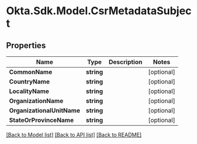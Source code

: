 # Okta.Sdk.Model.CsrMetadataSubject

## Properties

Name | Type | Description | Notes
------------ | ------------- | ------------- | -------------
**CommonName** | **string** |  | [optional] 
**CountryName** | **string** |  | [optional] 
**LocalityName** | **string** |  | [optional] 
**OrganizationName** | **string** |  | [optional] 
**OrganizationalUnitName** | **string** |  | [optional] 
**StateOrProvinceName** | **string** |  | [optional] 

[[Back to Model list]](../README.md#documentation-for-models) [[Back to API list]](../README.md#documentation-for-api-endpoints) [[Back to README]](../README.md)


